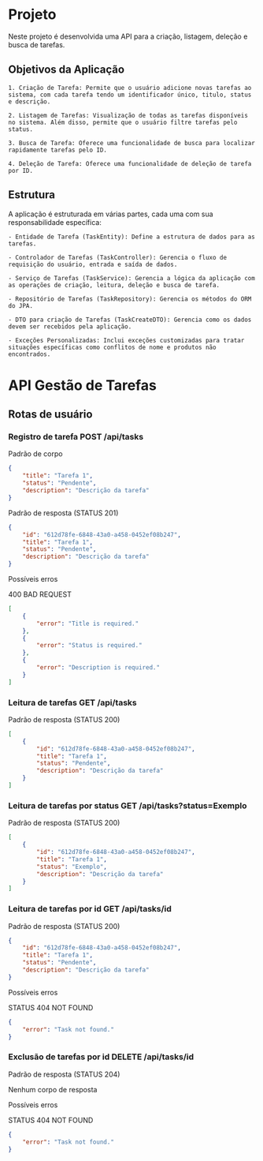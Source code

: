 # Projeto

Neste projeto é desenvolvida uma API para a criação, listagem, deleção e busca de tarefas.

## Objetivos da Aplicação

    1. Criação de Tarefa: Permite que o usuário adicione novas tarefas ao sistema, com cada tarefa tendo um identificador único, titulo, status e descrição.
    
    2. Listagem de Tarefas: Visualização de todas as tarefas disponíveis no sistema. Além disso, permite que o usuário filtre tarefas pelo status.
    
    3. Busca de Tarefa: Oferece uma funcionalidade de busca para localizar rapidamente tarefas pelo ID.
    
    4. Deleção de Tarefa: Oferece uma funcionalidade de deleção de tarefa por ID.

## Estrutura

A aplicação é estruturada em várias partes, cada uma com sua responsabilidade específica:

    - Entidade de Tarefa (TaskEntity): Define a estrutura de dados para as tarefas.
    
    - Controlador de Tarefas (TaskController): Gerencia o fluxo de requisição do usuário, entrada e saída de dados.
    
    - Serviço de Tarefas (TaskService): Gerencia a lógica da aplicação com as operações de criação, leitura, deleção e busca de tarefa.
    
    - Repositório de Tarefas (TaskRepository): Gerencia os métodos do ORM do JPA.
    
    - DTO para criação de Tarefas (TaskCreateDTO): Gerencia como os dados devem ser recebidos pela aplicação.
    
    - Exceções Personalizadas: Inclui exceções customizadas para tratar situações específicas como conflitos de nome e produtos não encontrados.

# API Gestão de Tarefas

## Rotas de usuário

### Registro de tarefa POST /api/tasks

Padrão de corpo

```json
{
	"title": "Tarefa 1",
	"status": "Pendente",
	"description": "Descrição da tarefa"
}
```

Padrão de resposta (STATUS 201)

```json
{
	"id": "612d78fe-6848-43a0-a458-0452ef08b247",
	"title": "Tarefa 1",
	"status": "Pendente",
	"description": "Descrição da tarefa"
}
```

Possíveis erros 

400 BAD REQUEST

```json
[
	{
		"error": "Title is required."
	},
	{
		"error": "Status is required."
	},
	{
		"error": "Description is required."
	}
]
```

### Leitura de tarefas GET /api/tasks

Padrão de resposta (STATUS 200)

```json
[
	{
		"id": "612d78fe-6848-43a0-a458-0452ef08b247",
		"title": "Tarefa 1",
		"status": "Pendente",
		"description": "Descrição da tarefa"
	}
]
```

### Leitura de tarefas por status GET /api/tasks?status=Exemplo

Padrão de resposta (STATUS 200)

```json
[
	{
		"id": "612d78fe-6848-43a0-a458-0452ef08b247",
		"title": "Tarefa 1",
		"status": "Exemplo",
		"description": "Descrição da tarefa"
	}
]
```

### Leitura de tarefas por id GET /api/tasks/id


Padrão de resposta (STATUS 200)

```json
{
	"id": "612d78fe-6848-43a0-a458-0452ef08b247",
	"title": "Tarefa 1",
	"status": "Pendente",
	"description": "Descrição da tarefa"
}
```

Possíveis erros 

STATUS 404 NOT FOUND

```json
{
	"error": "Task not found."
}
```

### Exclusão de tarefas por id DELETE /api/tasks/id


Padrão de resposta (STATUS 204)

Nenhum corpo de resposta 


Possíveis erros 

STATUS 404 NOT FOUND

```json
{
	"error": "Task not found."
}
```


